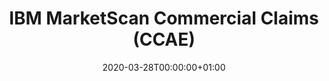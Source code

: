 ---
title: "IBM MarketScan Commercial Claims (CCAE)"
subtitle: ""
summary: "Data from individuals enrolled in United States employer-sponsored   insurance   health   plans.   The   data includes adjudicated   health   insurance   claims   (e.g. inpatient, outpatient, and outpatient pharmacy) as well as enrollment data from large employers and health plans who provide private healthcare coverage to employees, their spouses,and dependents. Additionally, it captures laboratory tests for a subset of the covered lives. The patients in thisdatabase are aged under 65."
owners:
  - organisation: "University of New Mexico Health Sciences Center"
    lead: "Christophe G Lambert"
    alternate: ""
country: "United States"
source_types: 
    - "Insurance claims"
omop: "CDM v5.0"
dbms: "Postgres"
patient_count: ""
has_covid: "N"
first_time: "Yes"
data_history: ""
references: [""]

authors: 
    - "Christophe G Lambert"
    - ""
tags: []
categories: ["dataset"]
date: 2020-03-28T00:00:00+01:00
lastmod: 2020-03-28T00:00:00+01:00
featured: false
draft: false

links:
    - icon: globe
      icon_pack: fas
      name: More information
      url: ""
image:
      placement: 1
      caption: ""
      focal_point: ""
      preview_only: false
      alt_text: ""
projects: []
---